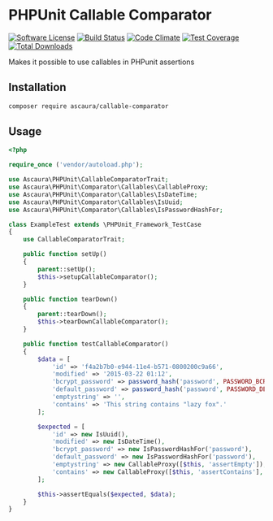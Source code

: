 # PHPUnit Callable Comparator

[![Software License](https://img.shields.io/badge/license-MIT-brightgreen.svg)](LICENSE.txt)
[![Build Status](https://travis-ci.org/ascaura/callable-comparator.svg?branch=master)](https://travis-ci.org/ascaura/callable-comparator)
[![Code Climate](https://codeclimate.com/github/ascaura/callable-comparator/badges/gpa.svg)](https://codeclimate.com/github/ascaura/callable-comparator)
[![Test Coverage](https://codeclimate.com/github/ascaura/callable-comparator/badges/coverage.svg)](https://codeclimate.com/github/ascaura/callable-comparator)
[![Total Downloads](https://img.shields.io/packagist/dt/ascaura/callable-comparator.svg)](https://packagist.org/packages/ascaura/callable-comparator)

Makes it possible to use callables in PHPunit assertions

## Installation
```sh
composer require ascaura/callable-comparator
```

## Usage
```php
<?php

require_once ('vendor/autoload.php');

use Ascaura\PHPUnit\CallableComparatorTrait;
use Ascaura\PHPUnit\Comparator\Callables\CallableProxy;
use Ascaura\PHPUnit\Comparator\Callables\IsDateTime;
use Ascaura\PHPUnit\Comparator\Callables\IsUuid;
use Ascaura\PHPUnit\Comparator\Callables\IsPasswordHashFor;

class ExampleTest extends \PHPUnit_Framework_TestCase
{
    use CallableComparatorTrait;

    public function setUp()
    {
        parent::setUp();
        $this->setupCallableComparator();
    }

    public function tearDown()
    {
        parent::tearDown();
        $this->tearDownCallableComparator();
    }

    public function testCallableComparator()
    {
        $data = [
            'id' => 'f4a2b7b0-e944-11e4-b571-0800200c9a66',
            'modified' => '2015-03-22 01:12',
            'bcrypt_password' => password_hash('password', PASSWORD_BCRYPT),
            'default_password' => password_hash('password', PASSWORD_DEFAULT),
            'emptystring' => '',
            'contains' => 'This string contains "lazy fox".'
        ];

        $expected = [
            'id' => new IsUuid(),
            'modified' => new IsDateTime(),
            'bcrypt_password' => new IsPasswordHashFor('password'),
            'default_password' => new IsPasswordHashFor('password'),
            'emptystring' => new CallableProxy([$this, 'assertEmpty']),
            'contains' => new CallableProxy([$this, 'assertContains'], ['lazy fox'])
        ];

        $this->assertEquals($expected, $data);
    }
}
```
